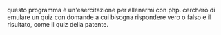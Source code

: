 questo programma è un'esercitazione per allenarmi con php.
cercherò di emulare un quiz con domande a cui bisogna rispondere vero o falso e il risultato, come il quiz della patente.